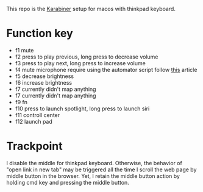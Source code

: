 This repo is the [Karabiner](https://karabiner-elements.pqrs.org) setup for macos with thinkpad keyboard.

# Function key

- f1
  mute
- f2
  press to play previous, long press to decrease volume
- f3
  press to play next, long press to increase volume
- f4
  mute microphone
  require using the automator script follow [this](https://medium.com/macoclock/how-in-the-bleep-do-i-mute-my-mic-anywhere-on-macos-d2fa1185b13) article
- f5
  decrease brightness
- f6
  increase brightness
- f7
  currently didn't map anything
- f7
  currently didn't map anything
- f9
  fn
- f10
  press to launch spotlight, long press to launch siri
- f11
  controll center
- f12 launch pad

# Trackpoint

I disable the middle for thinkpad keyboard. Otherwise, the behavior of "open link in new tab" may be triggered all the time I scroll the web page by middle button in the browser.
Yet, I retain the middle button action by holding cmd key and pressing the middle button.
